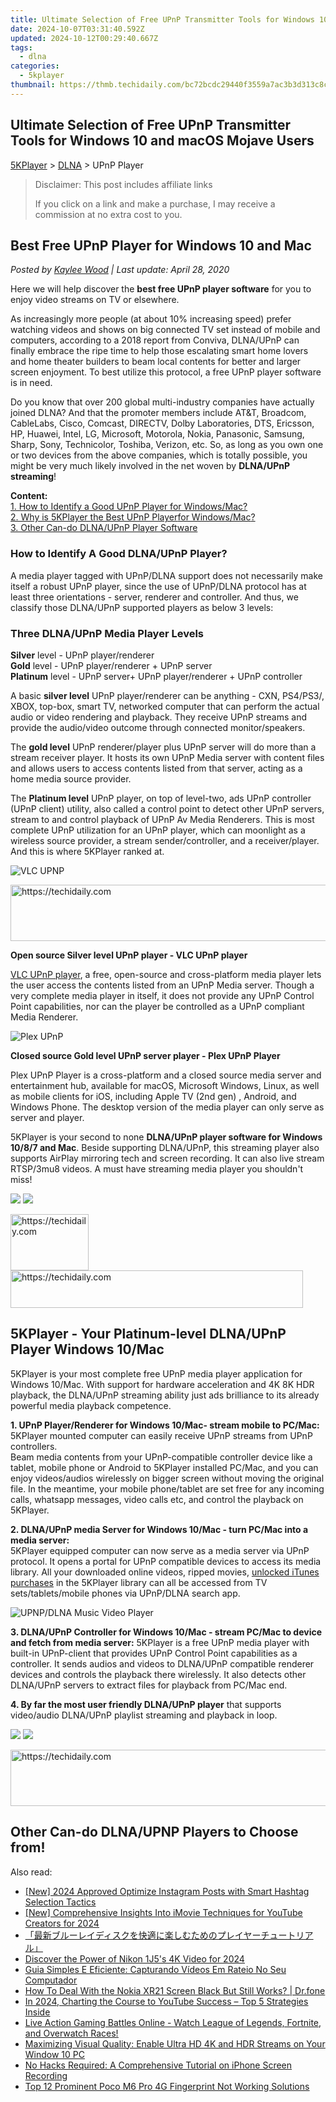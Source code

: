 ```yaml
---
title: Ultimate Selection of Free UPnP Transmitter Tools for Windows 10 and macOS Mojave Users
date: 2024-10-07T03:31:40.592Z
updated: 2024-10-12T00:29:40.667Z
tags:
  - dlna
categories:
  - 5kplayer
thumbnail: https://thmb.techidaily.com/bc72bcdc29440f3559a7ac3b3d313c8c685d10379af7ea84f2fb960950ffa85c.jpg
---
```


## Ultimate Selection of Free UPnP Transmitter Tools for Windows 10 and macOS Mojave Users

[5KPlayer](https://tools.techidaily.com/5kplayer/products/) \> [DLNA](https://tools.techidaily.com/5kplayer/dlna/) \> UPnP Player

>  Disclaimer: This post includes affiliate links
>
>  If you click on a link and make a purchase, I may receive a commission at no extra cost to you.
>

## Best Free UPnP Player for Windows 10 and Mac

 _Posted by [Kaylee Wood](https://www.quora.com/profile/Amanda-Hu-21) | Last update: April 28, 2020_

Here we will help discover the **best free UPnP player software** for you to enjoy video streams on TV or elsewhere.

As increasingly more people (at about 10% increasing speed) prefer watching videos and shows on big connected TV set instead of mobile and computers, according to a 2018 report from Conviva, DLNA/UPnP can finally embrace the ripe time to help those escalating smart home lovers and home theater builders to beam local contents for better and larger screen enjoyment. To best utilize this protocol, a free UPnP player software is in need.

Do you know that over 200 global multi-industry companies have actually joined DLNA? And that the promoter members include AT&T, Broadcom, CableLabs, Cisco, Comcast, DIRECTV, Dolby Laboratories, DTS, Ericsson, HP, Huawei, Intel, LG, Microsoft, Motorola, Nokia, Panasonic, Samsung, Sharp, Sony, Technicolor, Toshiba, Verizon, etc. So, as long as you own one or two devices from the above companies, which is totally possible, you might be very much likely involved in the net woven by **DLNA/UPnP streaming**! 

**Content:**  
[1\. How to Identify a Good UPnP Player for Windows/Mac?](https://tools.techidaily.com/5kplayer/dlna/)  
[2\. Why is 5KPlayer the Best UPnP Player](https://tools.techidaily.com/5kplayer/dlna/)[for Windows/Mac](https://tools.techidaily.com/5kplayer/dlna/)[?](https://tools.techidaily.com/5kplayer/dlna/)  
[3\. Other Can-do DLNA/UPnP Player Software](https://tools.techidaily.com/5kplayer/dlna/)

###  How to Identify A Good DLNA/UPnP Player?

A media player tagged with UPnP/DLNA support does not necessarily make itself a robust UPnP player, since the use of UPnP/DLNA protocol has at least three orientations - server, renderer and controller. And thus, we classify those DLNA/UPnP supported players as below 3 levels:

### Three DLNA/UPnP Media Player Levels

**Silver** level - UPnP player/renderer   
**Gold** level - UPnP player/renderer + UPnP server  
**Platinum** level - UPnP server+ UPnP player/renderer + UPnP controller 

A basic **silver level** UPnP player/renderer can be anything - CXN, PS4/PS3/, XBOX, top-box, smart TV, networked computer that can perform the actual audio or video rendering and playback. They receive UPnP streams and provide the audio/video outcome through connected monitor/speakers. 

The **gold level** UPnP renderer/player plus UPnP server will do more than a stream receiver player. It hosts its own UPnP Media server with content files and allows users to access contents listed from that server, acting as a home media source provider.

The **Platinum level** UPnP player, on top of level-two, ads UPnP controller (UPnP client) utility, also called a control point to detect other UPnP servers, stream to and control playback of UPnP Av Media Renderers. This is most complete UPnP utilization for an UPnP player, which can moonlight as a wireless source provider, a stream sender/controller, and a receiver/player. And this is where 5KPlayer ranked at.

![VLC UPNP](https://www.5kplayer.com/dlna/../video-music-player/img/vlc-streamer-icon-zjy-0304002.jpg) 

<!-- affiliate ads begin -->
<a href="https://appsumo.8odi.net/c/5597632/2130891/7443" target="_top" id="2130891">
  <img src="//a.impactradius-go.com/display-ad/7443-2130891" border="0" alt="https://techidaily.com" width="728" height="90"/>
</a>
<img height="0" width="0" src="https://appsumo.8odi.net/i/5597632/2130891/7443" style="position:absolute;visibility:hidden;" border="0" />
<!-- affiliate ads end -->

**Open source Silver level UPnP player - VLC UPnP player**

[VLC UPnP player](https://tools.techidaily.com/5kplayer/dlna/), a free, open-source and cross-platform media player lets the user access the contents listed from an UPnP Media server. Though a very complete media player in itself, it does not provide any UPnP Control Point capabilities, nor can the player be controlled as a UPnP compliant Media Renderer. 

![Plex UPnP](https://www.5kplayer.com/dlna/../video-music-player/img/5kp-plex-player-icon-yxt-052501.jpg) 

**Closed source Gold level UPnP server player - Plex UPnP Player**

Plex UPnP Player is a cross-platform and a closed source media server and entertainment hub, available for macOS, Microsoft Windows, Linux, as well as mobile clients for iOS, including Apple TV (2nd gen) , Android, and Windows Phone. The desktop version of the media player can only serve as server and player. 

5KPlayer is your second to none **DLNA/UPnP player software for Windows 10/8/7 and Mac**. Beside supporting DLNA/UPnP, this streaming player also supports AirPlay mirroring tech and screen recording. It can also live stream RTSP/3mu8 videos. A must have streaming media player you shouldn't miss! 

[![](https://www.5kplayer.com/dlna/../button/freedownwhitewin.png)](https://tools.techidaily.com/5kplayer/products/) [![](https://www.5kplayer.com/dlna/../button/freedownbackmac.png)](https://tools.techidaily.com/5kplayer/products/) 

<!-- affiliate ads begin -->
<a href="https://aligracehair.sjv.io/c/5597632/2135395/19272" target="_top" id="2135395">
  <img src="//a.impactradius-go.com/display-ad/19272-2135395" border="0" alt="https://techidaily.com" width="125" height="90"/>
</a>
<img height="0" width="0" src="https://aligracehair.sjv.io/i/5597632/2135395/19272" style="position:absolute;visibility:hidden;" border="0" />
<!-- affiliate ads end -->

<!-- affiliate ads begin -->
<a href="https://bluettius.sjv.io/c/5597632/2139114/17108" target="_top" id="2139114">
  <img src="//a.impactradius-go.com/display-ad/17108-2139114" border="0" alt="https://techidaily.com" width="468" height="60"/>
</a>
<img height="0" width="0" src="https://bluettius.sjv.io/i/5597632/2139114/17108" style="position:absolute;visibility:hidden;" border="0" />
<!-- affiliate ads end -->

## 5KPlayer - Your Platinum-level DLNA/UPnP Player Windows 10/Mac

5KPlayer is your most complete free UPnP media player application for Windows 10/Mac. With support for hardware acceleration and 4K 8K HDR playback, the DLNA/UPnP streaming ability just ads brilliance to its already powerful media playback competence.

**1\. UPnP Player/Renderer for Windows 10/Mac- stream mobile to PC/Mac:** 5KPlayer mounted computer can easily receive UPnP streams from UPnP controllers.  
 Beam media contents from your UPnP-compatible controller device like a tablet, mobile phone or Android to 5KPlayer installed PC/Mac, and you can enjoy videos/audios wirelessly on bigger screen without moving the original file. In the meantime, your mobile phone/tablet are set free for any incoming calls, whatsapp messages, video calls etc, and control the playback on 5KPlayer. 

**2\. DLNA/UPnP media Server for Windows 10/Mac - turn PC/Mac into a media server:**   
 5KPlayer equipped computer can now serve as a media server via UPnP protocol. It opens a portal for UPnP compatible devices to access its media library. All your downloaded online videos, ripped movies, [unlocked iTunes purchases](https://tools.techidaily.com/5kplayer/iphone-manager/) in the 5KPlayer library can all be accessed from TV sets/tablets/mobile phones via UPnP/DLNA search app. 

![UPNP/DLNA Music Video Player](https://www.5kplayer.com/dlna/img/1.png)

**3\. DLNA/UPnP Controller for Windows 10/Mac - stream PC/Mac to device and fetch from media server:** 5KPlayer is a free UPnP media player with built-in UPnP-client that provides UPnP Control Point capabilities as a controller. It sends audios and videos to DLNA/UPnP compatible renderer devices and controls the playback there wirelessly. It also detects other DLNA/UPnP servers to extract files for playback from PC/Mac end. 

**4\. By far the most user friendly DLNA/UPnP player** that supports video/audio DLNA/UPnP playlist streaming and playback in loop. 

[![](https://www.5kplayer.com/dlna/../button/freedownwhitewin.png)](https://tools.techidaily.com/5kplayer/products/) [![](https://www.5kplayer.com/dlna/../button/freedownbackmac.png)](https://tools.techidaily.com/5kplayer/products/) 

<!-- affiliate ads begin -->
<a href="https://aligracehair.sjv.io/c/5597632/1972698/19272" target="_top" id="1972698">
  <img src="//a.impactradius-go.com/display-ad/19272-1972698" border="0" alt="https://techidaily.com" width="728" height="90"/>
</a>
<img height="0" width="0" src="https://aligracehair.sjv.io/i/5597632/1972698/19272" style="position:absolute;visibility:hidden;" border="0" />
<!-- affiliate ads end -->

## Other Can-do DLNA/UPNP Players to Choose from!

<ins class="adsbygoogle"
     style="display:block"
     data-ad-format="autorelaxed"
     data-ad-client="ca-pub-7571918770474297"
     data-ad-slot="1223367746"></ins>

<ins class="adsbygoogle"
     style="display:block"
     data-ad-client="ca-pub-7571918770474297"
     data-ad-slot="8358498916"
     data-ad-format="auto"
     data-full-width-responsive="true"></ins>

<span class="atpl-alsoreadstyle">Also read:</span>
<div><ul>
<li><a href="https://instagram-videos.techidaily.com/new-2024-approved-optimize-instagram-posts-with-smart-hashtag-selection-tactics/"><u>[New] 2024 Approved Optimize Instagram Posts with Smart Hashtag Selection Tactics</u></a></li>
<li><a href="https://facebook-record-videos.techidaily.com/new-comprehensive-insights-into-imovie-techniques-for-youtube-creators-for-2024/"><u>[New] Comprehensive Insights Into iMovie Techniques for YouTube Creators for 2024</u></a></li>
<li><a href="https://media-tips.techidaily.com/44cm5pya5paw44ow44or44o844os44kk44oh44kj44k544kv44ks5bplusr6ygp44gr5qw944gx44ka44gf44kb44gu44ox44os44kk44ok44o844ob44ol44o844oi44oq44ki44or44cn/"><u>「最新ブルーレイディスクを快適に楽しむためのプレイヤーチュートリアル」</u></a></li>
<li><a href="https://fox-friendly.techidaily.com/discover-the-power-of-nikon-1j5s-4k-video-for-2024/"><u>Discover the Power of Nikon 1J5's 4K Video for 2024</u></a></li>
<li><a href="https://tech-recovery.techidaily.com/guia-simples-e-eficiente-capturando-videos-em-rateio-no-seu-computador/"><u>Guia Simples E Eficiente: Capturando Vídeos Em Rateio No Seu Computador</u></a></li>
<li><a href="https://change-location.techidaily.com/how-to-deal-with-the-nokia-xr21-screen-black-but-still-works-drfone-by-drfone-fix-android-problems-fix-android-problems/"><u>How To Deal With the Nokia XR21 Screen Black But Still Works? | Dr.fone</u></a></li>
<li><a href="https://youtube-clips.techidaily.com/in-2024-charting-the-course-to-youtube-success-top-5-strategies-inside/"><u>In 2024, Charting the Course to YouTube Success – Top 5 Strategies Inside</u></a></li>
<li><a href="https://media-tips.techidaily.com/live-action-gaming-battles-online-watch-league-of-legends-fortnite-and-overwatch-races/"><u>Live Action Gaming Battles Online - Watch League of Legends, Fortnite, and Overwatch Races!</u></a></li>
<li><a href="https://media-tips.techidaily.com/maximizing-visual-quality-enable-ultra-hd-4k-and-hdr-streams-on-your-window-10-pc/"><u>Maximizing Visual Quality: Enable Ultra HD 4K and HDR Streams on Your Window 10 PC</u></a></li>
<li><a href="https://media-tips.techidaily.com/no-hacks-required-a-comprehensive-tutorial-on-iphone-screen-recording/"><u>No Hacks Required: A Comprehensive Tutorial on iPhone Screen Recording</u></a></li>
<li><a href="https://easy-unlock-android.techidaily.com/top-12-prominent-poco-m6-pro-4g-fingerprint-not-working-solutions-by-drfone-android/"><u>Top 12 Prominent Poco M6 Pro 4G Fingerprint Not Working Solutions</u></a></li>
</ul></div>

